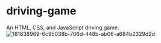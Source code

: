 # driving-game

An HTML, CSS, and JavaScript driving game.
![181838969-6c95038b-706d-448b-ab06-a684b2329d2d](https://user-images.githubusercontent.com/49361894/185045961-08ac2cbf-6bbd-4309-85bf-f4d4daaf8033.gif)
